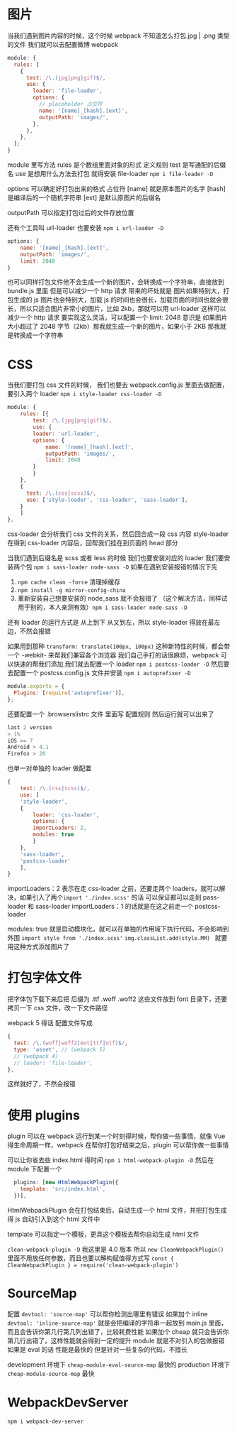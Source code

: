 # 图片

当我们遇到图片内容的时候，这个时候 webpack 不知道怎么打包.jpg | .png 类型的文件
我们就可以去配置微博 webpack

```js
module: {
  rules: [
    {
      test: /\.(jpg|png|gif)$/,
      use: {
        loader: 'file-loader',
        options: {
          // placeholder 占位符
          name: '[name]_[hash].[ext]',
          outputPath: 'images/',
        },
      },
    },
  ];
}
```

module 里写方法
rules 是个数组里面对象的形式 定义规则
test 是写通配的后缀名
use 是想用什么方法去打包 就得安装 file-loader
`npm i file-loader -D`

options 可以确定好打包出来的格式 占位符
[name] 就是原本图片的名字 [hash] 是编译后的一个随机字符串 [ext] 是默认原图片的后缀名

outputPath 可以指定打包过后的文件存放位置

还有个工具叫 url-loader
也要安装
`npm i url-loader -D`

```js
options: {
    name: '[name]_[hash].[ext]',
    outputPath: 'images/',
    limit: 2048
}
```

也可以同样打包文件他不会生成一个新的图片，会转换成一个字符串，直接放到 bundle.js 里面 但是可以减少一个 http 请求 带来的坏处就是 图片如果特别大，打包生成的 js 图片也会特别大，加载 js 的时间也会很长，加载页面的时间也就会很长，所以只适合图片非常小的图片，比如 2kb，那就可以用 url-loader 这样可以减少一个 http 请求
要实现这么灵活，可以配置一个 limit: 2048
意识是 如果图片大小超过了 2048 字节（2kb）那我就生成一个新的图片，如果小于 2KB 那我就是转换成一个字符串

# CSS

当我们要打包 css 文件的时候， 我们也要去 webpack.config.js 里面去做配置，要引入两个 loader
`npm i style-loader css-loader -D`

```js
module: {
    rules: [{
        test: /\.(jpg|png|gif)$/,
        use: {
        loader: 'url-loader',
        options: {
            name: '[name]_[hash].[ext]',
            outputPath: 'images/',
            limit: 2048
        }
        }
    },
    {
      test: /\.(css|scss)$/,
      use: ['style-loader', 'css-loader', 'sass-loader'],
    }
    ]
},
```

css-loader 会分析我们 css 文件的关系，然后回合成一段 css 内容
style-loader 在得到 css-loader 内容后，回帮我们挂在到页面的 head 部分

当我们遇到后缀名是 scss 或者 less 的时候 我们也要安装对应的 loader
我们要安装两个包
`npm i sass-loader node-sass -D`
如果在遇到安装报错的情况下先

1. `npm cache clean -force` 清理掉缓存
2. `npm install -g mirror-config-china`
3. 重新安装自己想要安装的 node_sass 就不会报错了 （这个解决方法，同样试用于别的，本人亲测有效）`npm i sass-loader node-sass -D`

还有 loader 的运行方式是 从上到下 从又到左，所以 style-loader 得放在最左边，不然会报错

如果用到那种 `transform: translate(100px, 100px)` 这种新特性的时候，都会带一个 -webkit- 来帮我们兼容各个浏览器
我们自己手打的话很麻烦，webpack 可以快速的帮我们添加,我们就去配置一个 loader
`npm i postcss-loader -D`
然后要去配置一个 postcss.config.js 文件并安装
`npm i autoprefixer -D`

```js
module.exports = {
  Plugins: [require('autoprefixer')],
};
```

还要配置一个 .browserslistrc 文件 里面写 配置规则 然后运行就可以出来了

```js
last 2 version
> 1%
iOS >= 7
Android > 4.1
Firefox > 20

```

也单一对单独的 loader 做配置

```js
{
    test: /\.(css|scss)$/,
    use: [
    'style-loader',
    {
        loader: 'css-loader',
        options: {
        importLoaders: 2,
        modules: true
        }
    },
    'sass-loader',
    'postcss-loader'
    ],
}
```

importLoaders：2 表示在走 css-loader 之前，还要走两个 loaders，就可以解决，如果引入了两个`import './index.scss'` 的话 可以保证都可以走到 pass-loader 和 sass-loader
importLoaders：1 的话就是在这之前走一个 postcss-loader

modules: true 就是启动模块化，就可以在单独的作用域下执行代码，不会影响到外围
`import style from './index.scss'`
`img.classList.add(style.MM) ` 就要用这种方式添加图片了

# 打包字体文件

把字体包下载下来后把 后缀为 .ttf .woff .woff2 这些文件放到 font 目录下，还要拷贝一下 css 文件，改一下文件路径

webpack 5 得话 配置文件写成

```js
{
  test: /\.(woff|woff2|eot|ttf|otf)$/,
  type: 'asset', // (webpack 5)
  // (webpack 4)
  // loader: 'file-loader',
},
```

这样就好了，不然会报错

# 使用 plugins

plugin 可以在 webpack 运行到某一个时刻得时候，帮你做一些事情，就像 Vue 得生命周期一样，webpack 在帮你打包好结束之后，plugin 可以帮你做一些事情

可以让你省去些 index.html 得时间
`npm i html-webpack-plugin -D`
然后在 module 下配置一个

```js
  plugins: [new HtmlWebpackPlugin({
    template: 'src/index.html',
  })],
```

HtmlWebpackPlugin 会在打包结束后，自动生成一个 html 文件，并把打包生成得 js 自动引入到这个 html 文件中

template 可以指定一个模板，更具这个模板去帮你自动生成 html 文件

`clean-webpack-plugin -D`
我这里是 4.0 版本 所以 `new CleanWebpackPlugin()` 里面不用放任何参数，而且也要以解构赋值得方式写 `const { CleanWebpackPlugin } = require('clean-webpack-plugin')`

# SourceMap

配置 `devtool: 'source-map'` 可以帮你检测出哪里有错误
如果加个 inline `devtool: 'inline-source-map'` 就是会把编译的字符串一起放到 main.js 里面，而且会告诉你第几行第几列出错了，比较耗费性能
如果加个 cheap 就只会告诉你第几行出错了，这样性能就会得到一定的提升
module 就是不对引入的包做报错
如果是 eval 的话 性能是最快的 但是针对一些复杂的代码，不擅长

development 环境下 `cheap-module-eval-source-map` 最快的
production 环境下 `cheap-module-source-map` 最快

# WebpackDevServer

`npm i webpack-dev-server`
